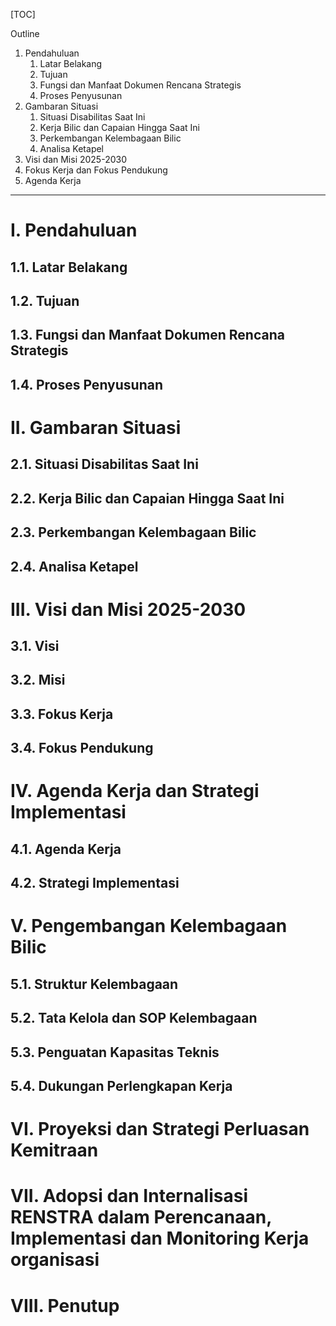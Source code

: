 [TOC]

Outline
1. Pendahuluan
	1. Latar Belakang
	2. Tujuan
	3. Fungsi dan Manfaat Dokumen Rencana Strategis
	4. Proses Penyusunan
2. Gambaran Situasi
	1. Situasi Disabilitas Saat Ini
	2. Kerja Bilic dan Capaian Hingga Saat Ini
	3. Perkembangan Kelembagaan Bilic
	4. Analisa Ketapel
3. Visi dan Misi 2025-2030
4. Fokus Kerja dan Fokus Pendukung
5. Agenda Kerja

***

# I. Pendahuluan

## 1.1. Latar Belakang

## 1.2. Tujuan

## 1.3. Fungsi dan Manfaat Dokumen Rencana Strategis

## 1.4. Proses Penyusunan


# II. Gambaran Situasi

## 2.1. Situasi Disabilitas Saat Ini

## 2.2. Kerja Bilic dan Capaian Hingga Saat Ini

## 2.3. Perkembangan Kelembagaan Bilic

## 2.4. Analisa Ketapel


# III. Visi dan Misi 2025-2030

## 3.1. Visi

## 3.2. Misi

## 3.3. Fokus Kerja

## 3.4. Fokus Pendukung

# IV. Agenda Kerja dan Strategi Implementasi

## 4.1. Agenda Kerja

## 4.2. Strategi Implementasi

# V. Pengembangan Kelembagaan Bilic

## 5.1. Struktur Kelembagaan
    
## 5.2. Tata Kelola dan SOP Kelembagaan
    
## 5.3. Penguatan Kapasitas Teknis
    
## 5.4. Dukungan Perlengkapan Kerja
    
# VI. Proyeksi dan Strategi Perluasan Kemitraan

# VII. Adopsi dan Internalisasi RENSTRA dalam Perencanaan, Implementasi dan Monitoring Kerja organisasi

# VIII. Penutup
<!--stackedit_data:
eyJoaXN0b3J5IjpbMTYxMzU2MTI1NSwzMTYwOTk5MjMsMjU5MD
Q0MTE5XX0=
-->